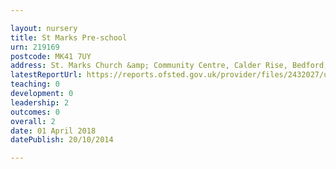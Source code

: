 ```yaml
---

layout: nursery
title: St Marks Pre-school
urn: 219169
postcode: MK41 7UY
address: St. Marks Church &amp; Community Centre, Calder Rise, Bedford, Bedfordshire, MK41 7UY
latestReportUrl: https://reports.ofsted.gov.uk/provider/files/2432027/urn/219169.pdf
teaching: 0
development: 0
leadership: 2
outcomes: 0
overall: 2
date: 01 April 2018 
datePublish: 20/10/2014

---
```

